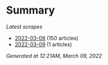 # Summary
*Latest scrapes*
* [2022-03-08](https://github.com/nuuuwan/news_lk/blob/data/news_lk.2022-03-08.json) (150 articles)
* [2022-03-09](https://github.com/nuuuwan/news_lk/blob/data/news_lk.2022-03-09.json) (1 articles)

*Generated at 12:21AM, March 09, 2022*